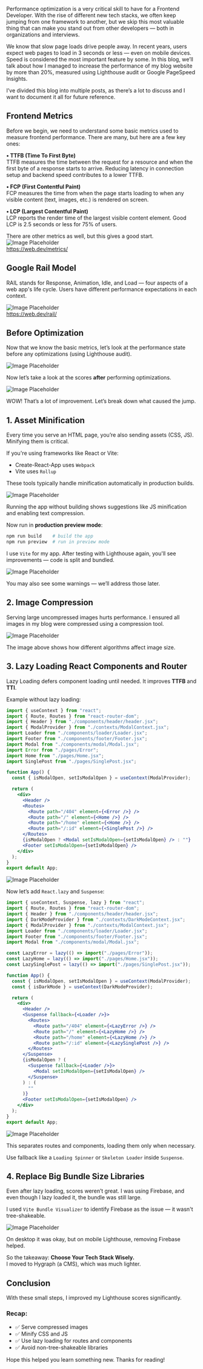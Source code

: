 Performance optimization is a very critical skill to have for a Frontend Developer. With the rise of different new tech stacks, we often keep jumping from one framework to another, but we skip this most valuable thing that can make you stand out from other developers — both in organizations and interviews. 

We know that slow page loads drive people away. In recent years, users expect web pages to load in 3 seconds or less — even on mobile devices. Speed is considered the most important feature by some. In this blog, we’ll talk about how I managed to increase the performance of my blog website by more than 20%, measured using Lighthouse audit or Google PageSpeed Insights.

I’ve divided this blog into multiple posts, as there’s a lot to discuss and I want to document it all for future reference.

## Frontend Metrics

Before we begin, we need to understand some basic metrics used to measure frontend performance. There are many, but here are a few key ones:

**• TTFB (Time To First Byte)**  
TTFB measures the time between the request for a resource and when the first byte of a response starts to arrive. Reducing latency in connection setup and backend speed contributes to a lower TTFB.

**• FCP (First Contentful Paint)**  
FCP measures the time from when the page starts loading to when any visible content (text, images, etc.) is rendered on screen.

**• LCP (Largest Contentful Paint)**  
LCP reports the render time of the largest visible content element. Good LCP is 2.5 seconds or less for 75% of users.

There are other metrics as well, but this gives a good start.  
![Image Placeholder](#)  
https://web.dev/metrics/

## Google Rail Model

RAIL stands for Response, Animation, Idle, and Load — four aspects of a web app's life cycle. Users have different performance expectations in each context.

![Image Placeholder](#)  
https://web.dev/rail/

## Before Optimization

Now that we know the basic metrics, let’s look at the performance state before any optimizations (using Lighthouse audit).

![Image Placeholder](#)

Now let’s take a look at the scores **after** performing optimizations.

![Image Placeholder](#)

WOW! That’s a lot of improvement. Let’s break down what caused the jump.

## 1. Asset Minification

Every time you serve an HTML page, you’re also sending assets (CSS, JS). Minifying them is critical.

If you're using frameworks like React or Vite:
- Create-React-App uses `Webpack`
- Vite uses `Rollup`

These tools typically handle minification automatically in production builds.

![Image Placeholder](#)

Running the app without building shows suggestions like JS minification and enabling text compression.

Now run in **production preview mode**:

```bash
npm run build    # build the app
npm run preview  # run in preview mode
```

I use `Vite` for my app. After testing with Lighthouse again, you'll see improvements — code is split and bundled.

![Image Placeholder](#)

You may also see some warnings — we’ll address those later.

## 2. Image Compression

Serving large uncompressed images hurts performance. I ensured all images in my blog were compressed using a compression tool.

![Image Placeholder](#)

The image above shows how different algorithms affect image size.

## 3. Lazy Loading React Components and Router

Lazy Loading defers component loading until needed. It improves **TTFB** and **TTI**.

Example without lazy loading:

```jsx
import { useContext } from "react";
import { Route, Routes } from "react-router-dom";
import { Header } from "./components/header/header.jsx";
import { ModalProvider } from "./contexts/ModalContext.jsx";
import Loader from "./components/loader/Loader.jsx";
import Footer from "./components/footer/Footer.jsx";
import Modal from "./components/modal/Modal.jsx";
import Error from "./pages/Error";
import Home from "./pages/Home.jsx";
import SinglePost from "./pages/SinglePost.jsx";

function App() {
  const { isModalOpen, setIsModalOpen } = useContext(ModalProvider);

  return (
    <div>
      <Header />
      <Routes>
        <Route path="/404" element={<Error />} />
        <Route path="/" element={<Home />} />
        <Route path="/home" element={<Home />} />
        <Route path="/:id" element={<SinglePost />} />
      </Routes>
      {isModalOpen ? <Modal setIsModalOpen={setIsModalOpen} /> : ""}
      <Footer setIsModalOpen={setIsModalOpen} />
    </div>
  );
}
export default App;
```

![Image Placeholder](#)

Now let’s add `React.lazy` and `Suspense`:

```jsx
import { useContext, Suspense, lazy } from "react";
import { Route, Routes } from "react-router-dom";
import { Header } from "./components/header/header.jsx";
import { DarkModeProvider } from "./contexts/DarkModeContext.jsx";
import { ModalProvider } from "./contexts/ModalContext.jsx";
import Loader from "./components/loader/Loader.jsx";
import Footer from "./components/footer/Footer.jsx";
import Modal from "./components/modal/Modal.jsx";

const LazyError = lazy(() => import("./pages/Error"));
const LazyHome = lazy(() => import("./pages/Home.jsx"));
const LazySinglePost = lazy(() => import("./pages/SinglePost.jsx"));

function App() {
  const { isModalOpen, setIsModalOpen } = useContext(ModalProvider);
  const { isDarkMode } = useContext(DarkModeProvider);

  return (
    <div>
      <Header />
      <Suspense fallback={<Loader />}>
        <Routes>
          <Route path="/404" element={<LazyError />} />
          <Route path="/" element={<LazyHome />} />
          <Route path="/home" element={<LazyHome />} />
          <Route path="/:id" element={<LazySinglePost />} />
        </Routes>
      </Suspense>
      {isModalOpen ? (
        <Suspense fallback={<Loader />}>
          <Modal setIsModalOpen={setIsModalOpen} />
        </Suspense>
      ) : (
        ""
      )}
      <Footer setIsModalOpen={setIsModalOpen} />
    </div>
  );
}
export default App;
```

![Image Placeholder](#)

This separates routes and components, loading them only when necessary.

Use fallback like a `Loading Spinner` or `Skeleton Loader` inside `Suspense`.

## 4. Replace Big Bundle Size Libraries

Even after lazy loading, scores weren’t great. I was using Firebase, and even though I lazy loaded it, the bundle was still large.

I used `Vite Bundle Visualizer` to identify Firebase as the issue — it wasn't tree-shakeable.

![Image Placeholder](#)

On desktop it was okay, but on mobile Lighthouse, removing Firebase helped.

So the takeaway: **Choose Your Tech Stack Wisely.**  
I moved to Hygraph (a CMS), which was much lighter.

## Conclusion

With these small steps, I improved my Lighthouse scores significantly.

### Recap:

- ✅ Serve compressed images  
- ✅ Minify CSS and JS  
- ✅ Use lazy loading for routes and components  
- ✅ Avoid non-tree-shakeable libraries

Hope this helped you learn something new. Thanks for reading!
